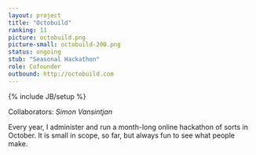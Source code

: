 ```yaml
---
layout: project
title: "Octobuild"
ranking: 11
picture: octobuild.png
picture-small: octobuild-200.png
status: ongoing
stub: "Seasonal Hackathon"
role: Cofounder
outbound: http://octobuild.com
---
```

{% include JB/setup %}

Collaborators: _Simon Vansintjan_

Every year, I administer and run a month-long online hackathon of sorts in October. It is small in scope, so far, but always fun to see what people make.